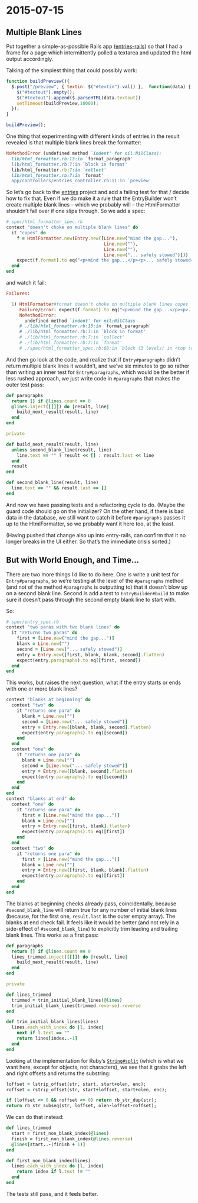 # 2015-07-15

## Multiple Blank Lines

Put together a simple-as-possible Rails app ([entries-rails](https://github.com/smiller/entries-rails)) so that I had a frame for a page which intermittently polled a textarea and updated the html output accordingly.

Talking of the simplest thing that could possibly work:

```javascript
function buildPreview(){
  $.post("/preview", { textin: $("#textin").val() },  function(data) {
    $("#textout").empty();
    $("#textout").append($.parseHTML(data.textout))
    setTimeout(buildPreview,10000);
  });
}

buildPreview();
```

One thing that experimenting with different kinds of entries in the result revealed is that multiple blank lines break the formatter:

```ruby
NoMethodError (undefined method `indent' for nil:NilClass):
  lib/html_formatter.rb:13:in `format_paragraph'
  lib/html_formatter.rb:7:in `block in format'
  lib/html_formatter.rb:7:in `collect'
  lib/html_formatter.rb:7:in `format'
  app/controllers/entries_controller.rb:11:in `preview'
```

So let’s go back to the [entries](https://github.com/smiller/entries) project and add a failing test for that / decide how to fix that.  Even if we do make it a rule that the EntryBuilder won’t create multiple blank lines – which we probably will – the HtmlFormatter shouldn’t fall over if one slips through.  So we add a spec:

```ruby
# spec/html_formatter_spec.rb
context "doesn't choke on multiple blank lines" do
  it "copes" do
    f = HtmlFormatter.new(Entry.new([Line.new("mind the gap..."),
                                     Line.new(""),
                                     Line.new(""),
                                     Line.new("... safely stowed")]))
    expect(f.format).to eq("<p>mind the gap...</p><p>... safely stowed</p>")
  end
end
```

and watch it fail:

```ruby
Failures:

  1) HtmlFormatter#format doesn't choke on multiple blank lines copes
     Failure/Error: expect(f.format).to eq("<p>mind the gap...</p><p>... safely stowed</p>")
     NoMethodError:
       undefined method `indent' for nil:NilClass
     # ./lib/html_formatter.rb:13:in `format_paragraph'
     # ./lib/html_formatter.rb:7:in `block in format'
     # ./lib/html_formatter.rb:7:in `collect'
     # ./lib/html_formatter.rb:7:in `format'
     # ./spec/html_formatter_spec.rb:68:in `block (3 levels) in <top (required)>'
```

And then go look at the code, and realize that if `Entry#paragraphs` didn’t return multiple blank lines it wouldn’t, and we’ve six minutes to go so rather than writing an inner test for `Entry#paragraphs`, which would be the better if less rushed approach, we just write code in `#paragraphs` that makes the outer test pass:

```ruby
def paragraphs
  return [] if @lines.count == 0
  @lines.inject([[]]) do |result, line|
    build_next_result(result, line)
  end
end

private

def build_next_result(result, line)
  unless second_blank_line(result, line)
    line.text == "" ? result << [] : result.last << line
  end
  result
end

def second_blank_line(result, line)
  line.text == "" && result.last == []
end
```

And now we have passing tests and a refactoring cycle to do.  (Maybe the guard code should go on the initializer?  On the other hand, if there is bad data in the database, we still want to catch it before `#paragraphs` passes it up to the HtmlFormatter, so we probably want it here too, at the least.

(Having pushed that change also up into entry-rails, can confirm that it no longer breaks in the UI either.  So that’s the immediate crisis sorted.)

## But with World Enough, and Time…

There are two more things I’d like to do here.  One is write a unit test for `Entry#paragraphs`, so we’re testing at the level of the `#paragraphs` method (and not of the method `#paragraphs` is outputting to) that it doesn’t blow up on a second blank line.  Second is add a test to `EntryBuilder#build` to make sure it doesn’t pass through the second empty blank line to start with.

So:

```ruby
# spec/entry_spec.rb
context "two paras with two blank lines" do
  it "returns two paras" do
    first = [Line.new("mind the gap...")]
    blank = Line.new("")
    second = [Line.new("... safely stowed")]
    entry = Entry.new([first, blank, blank, second].flatten)
    expect(entry.paragraphs).to eq([first, second])
  end
end
```

This works, but raises the next question, what if the entry starts or ends with one or more blank lines?

```ruby
context "blanks at beginning" do
  context "two" do
    it "returns one para" do
      blank = Line.new("")
      second = [Line.new("... safely stowed")]
      entry = Entry.new([blank, blank, second].flatten)
      expect(entry.paragraphs).to eq([second])
    end
  end
  context "one" do
    it "returns one para" do
      blank = Line.new("")
      second = [Line.new("... safely stowed")]
      entry = Entry.new([blank, second].flatten)
      expect(entry.paragraphs).to eq([second])
    end
  end
end
context "blanks at end" do
  context "one" do
    it "returns one para" do
      first = [Line.new("mind the gap...")]
      blank = Line.new("")
      entry = Entry.new([first, blank].flatten)
      expect(entry.paragraphs).to eq([first])
    end
  end
  context "two" do
    it "returns one para" do
      first = [Line.new("mind the gap...")]
      blank = Line.new("")
      entry = Entry.new([first, blank, blank].flatten)
      expect(entry.paragraphs).to eq([first])
    end
  end
end
```

The blanks at beginning checks already pass, coincidentally, because `#second_blank_line` will return true for any number of initial blank lines (because, for the first one, `result.last` is the outer empty array).  The blanks at end check fail.  It feels like it would be better (and not rely in a side-effect of `#second_blank_line`) to explicitly trim leading and trailing blank lines.  This works as a first pass:

```ruby
def paragraphs
  return [] if @lines.count == 0
  lines_trimmed.inject([[]]) do |result, line|
    build_next_result(result, line)
  end
end

private

def lines_trimmed
  trimmed = trim_initial_blank_lines(@lines)
  trim_initial_blank_lines(trimmed.reverse).reverse
end

def trim_initial_blank_lines(lines)
  lines.each_with_index do |l, index|
    next if l.text == ""
    return lines[index..-1]
  end
end
```

Looking at the implementation for Ruby’s [`String#split`](http://ruby-doc.org/core-2.2.0/String.html#method-i-strip) (which is what we want here, except for objects, not characters), we see that it grabs the left and right offsets and returns the substring:

```ruby
loffset = lstrip_offset(str, start, start+olen, enc);
roffset = rstrip_offset(str, start+loffset, start+olen, enc);

if (loffset <= 0 && roffset <= 0) return rb_str_dup(str);
return rb_str_subseq(str, loffset, olen-loffset-roffset);
```

We can do that instead:

```ruby
def lines_trimmed
  start = first_non_blank_index(@lines)
  finish = first_non_blank_index(@lines.reverse)
  @lines[start..-(finish + 1)]
end

def first_non_blank_index(lines)
  lines.each_with_index do |l, index|
    return index if l.text != ""
  end
end
```

The tests still pass, and it feels better.
